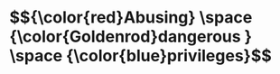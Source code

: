 <h1>$${\color{red}Abusing} \space {\color{Goldenrod}dangerous } \space {\color{blue}privileges}$$</h1>








































